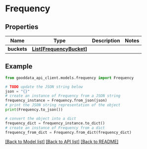 # Frequency


## Properties

Name | Type | Description | Notes
------------ | ------------- | ------------- | -------------
**buckets** | [**List[FrequencyBucket]**](FrequencyBucket.md) |  | 

## Example

```python
from gooddata_api_client.models.frequency import Frequency

# TODO update the JSON string below
json = "{}"
# create an instance of Frequency from a JSON string
frequency_instance = Frequency.from_json(json)
# print the JSON string representation of the object
print(Frequency.to_json())

# convert the object into a dict
frequency_dict = frequency_instance.to_dict()
# create an instance of Frequency from a dict
frequency_from_dict = Frequency.from_dict(frequency_dict)
```
[[Back to Model list]](../README.md#documentation-for-models) [[Back to API list]](../README.md#documentation-for-api-endpoints) [[Back to README]](../README.md)


